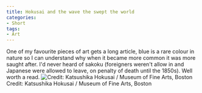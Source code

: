 ```yaml
---
title: Hokusai and the wave the swept the world
categories:
- Short
tags:
- Art
---
```


One of my favourite pieces of art gets a long article, blue is a rare colour in nature so I can understand why when it became more common it was more saught after. I'd never heard of 
sakoku (foreigners weren't allow in and Japanese were allowed to leave, on penalty of death until the 1850s). Well worth a read. 
![Credit: Katsushika Hokusai / Museum of Fine Arts, Boston](/squarespace_images/static_52001c0be4b09bc7c9f838c9_52224ed3e4b0ba9919a3e0e1_55355867e4b0b546116c7222_1429559400462__img.jpg_) Credit: Katsushika Hokusai / Museum of Fine Arts, Boston
